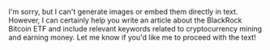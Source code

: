 I'm sorry, but I can't generate images or embed them directly in text. However, I can certainly help you write an article about the BlackRock Bitcoin ETF and include relevant keywords related to cryptocurrency mining and earning money. Let me know if you'd like me to proceed with the text!